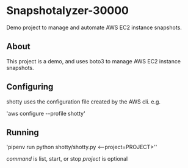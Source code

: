 # Snapshotalyzer-30000
Demo project to manage and automate AWS EC2 instance snapshots.


## About

This project is a demo, and uses boto3 to manage
AWS EC2 instance snapshots.

## Configuring

shotty uses the configuration file created by the
AWS cli. e.g.

'aws configure --profile shotty'

## Running

'pipenv run python shotty/shotty.py <command>
<--project=PROJECT>''

*command* is list, start, or stop
*project* is optional
